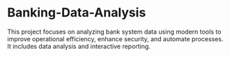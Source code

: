 # Banking-Data-Analysis
This project focuses on analyzing bank system data using modern tools to improve operational efficiency, enhance security, and automate processes. It includes data analysis and interactive reporting.
